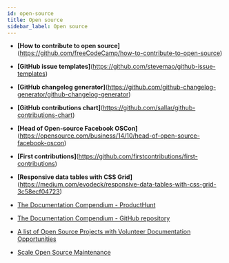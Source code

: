 ```yaml
---
id: open-source
title: Open source
sidebar_label: Open source
---
```



- **[How to contribute to open source]**(https://github.com/freeCodeCamp/how-to-contribute-to-open-source)
- **[GitHub issue templates]**(https://github.com/stevemao/github-issue-templates)
- **[GitHub changelog generator]**(https://github.com/github-changelog-generator/github-changelog-generator)
- **[GitHub contributions chart]**(https://github.com/sallar/github-contributions-chart)
- **[Head of Open-source Facebook OSCon]**(https://opensource.com/business/14/10/head-of-open-source-facebook-oscon)
- **[First contributions]**(https://github.com/firstcontributions/first-contributions)
- **[Responsive data tables with CSS Grid]**(https://medium.com/evodeck/responsive-data-tables-with-css-grid-3c58ecf04723)

- [The Documentation Compendium - ProductHunt](https://www.producthunt.com/posts/the-documentation-compendium)
- [The Documentation Compendium - GitHub repository](https://github.com/kylelobo/The-Documentation-Compendium)
- [A list of Open Source Projects with Volunteer Documentation Opportunities](https://www.reddit.com/r/technicalwriting/comments/800a9a/a_list_of_open_source_projects_with_volunteer/)

- [Scale Open Source Maintenance](https://maintainer.io/)
<!-- - []() -->
